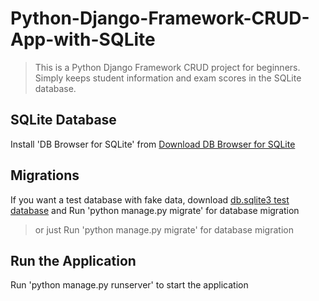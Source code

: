 # Python-Django-Framework-CRUD-App-with-SQLite
> This is a Python Django Framework CRUD project for beginners.
Simply keeps student information and exam scores in the SQLite database.

## SQLite Database
Install 'DB Browser for SQLite' from [Download DB Browser for SQLite](https://sqlitebrowser.org/dl/)

## Migrations
If you want a test database with fake data, download [db.sqlite3 test database](https://dosya.co/jczulnt53z64/db.sqlite3.html
)
and Run 'python manage.py migrate' for database migration

> or just Run 'python manage.py migrate' for database migration

## Run the Application
Run 'python manage.py runserver' to start the application

